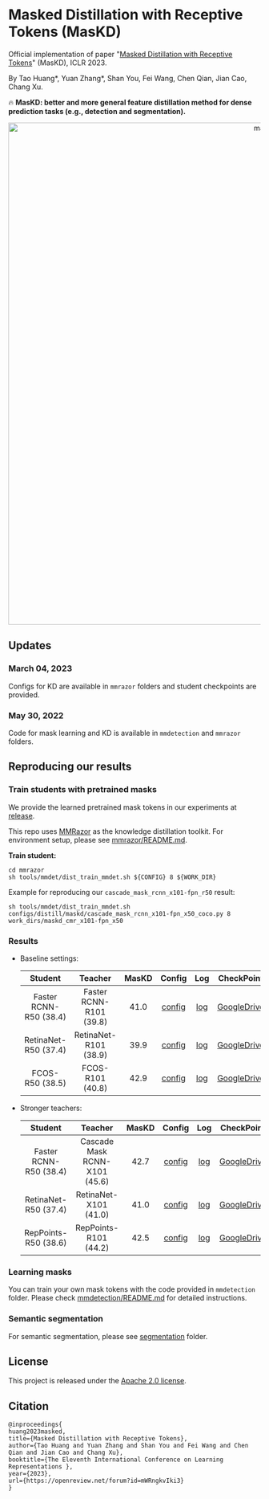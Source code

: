 # Masked Distillation with Receptive Tokens (MasKD)
Official implementation of paper "[Masked Distillation with Receptive Tokens](https://arxiv.org/abs/2205.14589)" (MasKD), ICLR 2023.

By Tao Huang*, Yuan Zhang*, Shan You, Fei Wang, Chen Qian, Jian Cao, Chang Xu.

:fire: **MasKD: better and more general feature distillation method for dense prediction tasks (e.g., detection and segmentation).**

<p align='center'>
<img src='./assests/mask.png' alt='mask' width='1000px'>
</p>

## Updates  
### March 04, 2023  
Configs for KD are available in `mmrazor` folders and student checkpoints are provided.
### May 30, 2022  
Code for mask learning and KD is available in `mmdetection` and `mmrazor` folders.

## Reproducing our results

### Train students with pretrained masks  
We provide the learned pretrained mask tokens in our experiments at [release](https://github.com/hunto/MasKD/releases/tag/v0.0.1).

This repo uses [MMRazor](https://github.com/open-mmlab/mmrazor) as the knowledge distillation toolkit. For environment setup, please see [mmrazor/README.md](mmrazor/README.md).

**Train student:**  
```shell
cd mmrazor
sh tools/mmdet/dist_train_mmdet.sh ${CONFIG} 8 ${WORK_DIR}
```

Example for reproducing our `cascade_mask_rcnn_x101-fpn_r50` result:
```shell
sh tools/mmdet/dist_train_mmdet.sh configs/distill/maskd/cascade_mask_rcnn_x101-fpn_x50_coco.py 8 work_dirs/maskd_cmr_x101-fpn_x50
```


### Results  
* Baseline settings:  

    |Student|Teacher|MasKD|Config|Log|CheckPoint|
    |:--:|:--:|:--:|:--:|:--:|:--:|
    |Faster RCNN-R50 (38.4)|Faster RCNN-R101 (39.8)|41.0|[config](mmrazor/configs/distill/maskd/fpn_r101-fpn_r50_coco.py)|[log](https://github.com/Gumpest/MasKD/releases/download/v0.0.3/fpn_r101-fpn_r50_coco.json)|[GoogleDrive](https://drive.google.com/file/d/1FdOOKLGq8q3A4iYF89khyCaXoeHTnORW/view?usp=share_link)|
    |RetinaNet-R50 (37.4)|RetinaNet-R101 (38.9)|39.9|[config](mmrazor/configs/distill/maskd/retinanet_r101-retinanet_r50_coco.py)|[log](https://github.com/Gumpest/MasKD/releases/download/v0.0.3/retinanet_r101-retinanet_r50_coco.json)|[GoogleDrive](https://drive.google.com/file/d/15U2PSfUFOZVPFL3GCEpoeJ-zEfZTAgqg/view?usp=share_link)|
    |FCOS-R50 (38.5)|FCOS-R101 (40.8)|42.9|[config](mmrazor/configs/distill/maskd/fcos_r101-fcos_r50_coco.py)|[log](https://github.com/Gumpest/MasKD/releases/download/v0.0.3/fcos_r101-fcos_r50_coco.json)|[GoogleDrive](https://drive.google.com/file/d/1K-mqpWG-axIKzHX5kI79kEnJtClc-feh/view?usp=share_link)|

* Stronger teachers:

    |Student|Teacher|MasKD|Config|Log|CheckPoint|
    |:--:|:--:|:--:|:--:|:--:|:--:|
    |Faster RCNN-R50 (38.4)|Cascade Mask RCNN-X101 (45.6)|42.7|[config](mmrazor/configs/distill/maskd/cascade_mask_rcnn_x101-fpn_x50_coco.py)|[log](https://github.com/Gumpest/MasKD/releases/download/v0.0.3/cascade_mask_rcnn_x101-fpn_r50_coco.json)|[GoogleDrive](https://drive.google.com/file/d/1EXC9cGwDZ9UuaDaAsngwJHWPoQ8A49HO/view?usp=share_link)|
    |RetinaNet-R50 (37.4)|RetinaNet-X101 (41.0)|41.0|[config](mmrazor/configs/distill/maskd/retinanet_x101-retinanet_r50_coco.py)|[log](https://github.com/Gumpest/MasKD/releases/download/v0.0.3/retinanet_x101-retinanet_r50_coco.json)|[GoogleDrive](https://drive.google.com/file/d/1bioVmJpTuEvInpKHaGUvwWDxSop3eQ9I/view?usp=share_link)|
    |RepPoints-R50 (38.6)|RepPoints-R101 (44.2)|42.5|[config](mmrazor/configs/distill/maskd/reppoints_x101-reppoints-r50_coco.py)|[log](https://github.com/Gumpest/MasKD/releases/download/v0.0.3/reppoints_x101-reppoints-r50_coco.json)|[GoogleDrive](https://drive.google.com/file/d/1QDkE4_tlWq2Cw2F3aUtqCTm4sMkIxw2H/view?usp=sharing)|
### Learning masks  
You can train your own mask tokens with the code provided in `mmdetection` folder. Please check [mmdetection/README.md](mmdetection/README.md) for detailed instructions.

### Semantic segmentation  
For semantic segmentation, please see [segmentation](./segmentation/) folder.

## License  
This project is released under the [Apache 2.0 license](LICENSE).

## Citation  
```
@inproceedings{
huang2023masked,
title={Masked Distillation with Receptive Tokens},
author={Tao Huang and Yuan Zhang and Shan You and Fei Wang and Chen Qian and Jian Cao and Chang Xu},
booktitle={The Eleventh International Conference on Learning Representations },
year={2023},
url={https://openreview.net/forum?id=mWRngkvIki3}
}
```